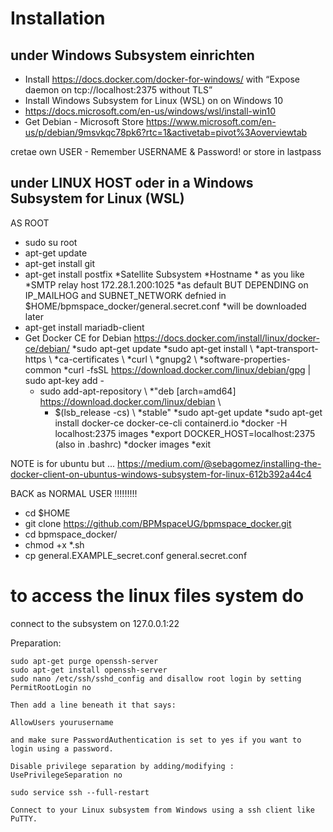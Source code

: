 # Installation
## under Windows Subsystem einrichten
* Install https://docs.docker.com/docker-for-windows/ with “Expose daemon on tcp://localhost:2375 without TLS” 
* Install Windows Subsystem for Linux (WSL) on on Windows 10
* https://docs.microsoft.com/en-us/windows/wsl/install-win10
* Get Debian - Microsoft Store  https://www.microsoft.com/en-us/p/debian/9msvkqc78pk6?rtc=1&activetab=pivot%3Aoverviewtab

cretae own USER - Remember USERNAME & Password! or store in lastpass

## under LINUX HOST oder in a Windows Subsystem for Linux (WSL) 
AS ROOT
* sudo su root 
* apt-get update
* apt-get install git
* apt-get install postfix
   *Satellite Subsystem
   *Hostname * as you like
   *SMTP relay host 172.28.1.200:1025
   *as default BUT DEPENDING on IP_MAILHOG and SUBNET_NETWORK defnied in $HOME/bpmspace_docker/general.secret.conf
   *will be downloaded later
* apt-get install mariadb-client
* Get Docker CE for Debian https://docs.docker.com/install/linux/docker-ce/debian/
   *sudo apt-get update
   *sudo apt-get install \\
      *apt-transport-https \\
      *ca-certificates \\
      *curl \\
      *gnupg2 \\
      *software-properties-common
   *curl -fsSL https://download.docker.com/linux/debian/gpg | sudo apt-key add -
   * sudo add-apt-repository \\
     *"deb [arch=amd64] https://download.docker.com/linux/debian \\
     * $(lsb_release -cs) \\
      *stable"
   *sudo apt-get update
   *sudo apt-get install docker-ce docker-ce-cli containerd.io
   *docker -H localhost:2375 images
   *export DOCKER_HOST=localhost:2375 (also in .bashrc)
   *docker images
   *exit

NOTE is for ubuntu but ... 
https://medium.com/@sebagomez/installing-the-docker-client-on-ubuntus-windows-subsystem-for-linux-612b392a44c4


BACK as NORMAL USER !!!!!!!!!
* cd $HOME
* git clone https://github.com/BPMspaceUG/bpmspace_docker.git
* cd bpmspace_docker/
* chmod +x *.sh
* cp general.EXAMPLE_secret.conf general.secret.conf

# to access the linux files system do 
connect to the subsystem on 127.0.0.1:22

Preparation:

    sudo apt-get purge openssh-server
    sudo apt-get install openssh-server
    sudo nano /etc/ssh/sshd_config and disallow root login by setting PermitRootLogin no

    Then add a line beneath it that says:

    AllowUsers yourusername

    and make sure PasswordAuthentication is set to yes if you want to login using a password.

    Disable privilege separation by adding/modifying : UsePrivilegeSeparation no

    sudo service ssh --full-restart

    Connect to your Linux subsystem from Windows using a ssh client like PuTTY.
